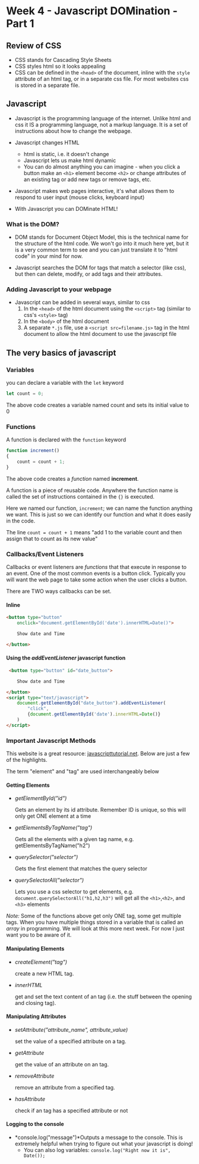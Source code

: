 # Week 4 - Javascript DOMination - Part 1

## Review of CSS

- CSS stands for Cascading Style Sheets
- CSS styles html so it looks appealing
- CSS can be defined in the `<head>` of the document, inline with the `style` attribute of an html tag, or in a separate css file. For most websites css is stored in a separate file.

## Javascript

- Javascript is the programming language of the internet. Unlike html and css it IS a programming language, not a markup language. It is a set of instructions about how to change the webpage.

- Javascript changes HTML
    - html is static, i.e. it doesn't change
    - Javascript lets us make html dynamic
    - You can do almost anything you can imagine - when you click a button make an `<h1>` element become `<h2>` or change attributes of an existing tag or add new tags or remove tags, etc.

- Javascript makes web pages interactive, it's what allows them to respond to user input (mouse clicks, keyboard input)

- With Javascript you can DOMinate HTML!

### What is the DOM?

- DOM stands for Document Object Model, this is the technical name for the structure of the html code. We won't go into it much here yet, but it is a very common term to see and you can just translate it to "html code" in your mind for now. 

- Javascript searches the DOM for tags that match a selector (like css), but then can delete, modify, or add tags and their attributes.

### Adding Javascript to your webpage

- Javascript can be added in several ways, similar to css
    1. In the `<head>` of the html document using the `<script>` tag (similar to css's `<style>` tag)
    1. In the `<body>` of the html document 
    1. A separate `*.js` file, use a `<script src=filename.js>` tag in the html document to allow the html document to use the javascript file
    
## The very basics of javascript

### Variables

you can declare a variable with the `let` keyword

```javascript
let count = 0;
```
The above code creates a variable named count and sets its initial value to 0

### Functions

A function is declared with the `function` keyword

```javascript
function increment()
{
    count = count + 1;
}
```

The above code creates a *function* named **increment**.

A function is a piece of reusable code. Anywhere the function name is called the set of instructions contained in the `{}` is executed.

Here we named our function, `increment`; we can name the function anything we want. This is just so we can identify our function and what it does easily in the code.

The line `count = count + 1` means "add 1 to the variable count and then assign that to count as its new value"

### Callbacks/Event Listeners

Callbacks or event listeners are *functions* that that execute in response to an event. One of the most common events is a button click. Typically you will want the web page to take some action when the user clicks a button.

There are TWO ways callbacks can be set.

#### Inline

```html
<button type="button" 
    onclick="document.getElementById('date').innerHTML=Date()">

    Show date and Time

</button>
```

#### Using the *addEventListener* javascript function

```html
 <button type="button" id="date_button"> 

    Show date and Time

</button>   
<script type="text/javascript">
    document.getElementById("date_button").addEventListener(
        "click",
        {document.getElementById('date').innerHTML=Date()}
    )
</script>
```

### Important Javascript Methods

This website is a great resource: [javascripttutorial.net](https://www.javascripttutorial.net/javascript-dom/). Below are just a few of the highlights.

The term "element" and "tag" are used interchangeably below

#### Getting Elements

- *getElementById("id")*<p>Gets an element by its id attribute. Remember ID is unique, so this will only get ONE element at a time 
- *getElementsByTagName("tag")*<p>Gets all the elements with a given tag name, e.g. getElementsByTagName("h2")
- *querySelector("selector")*<p>Gets the first element that matches the query selector
- *querySelectorAll("selector")*<p>Lets you use a css selector to get elements, e.g. `document.querySelectorAll("h1,h2,h3")` will get all the `<h1>`,`<h2>`, and `<h3>` elements

*Note:* Some of the functions above get only ONE tag, some get multiple tags.
When you have multiple things stored in a variable that is called an *array* in programming.
We will look at this more next week. For now I just want you to be aware of it.

#### Manipulating Elements

- *createElement("tag")*<p>create a new HTML tag.
- *innerHTML*<p>get and set the text content of an tag (i.e. the stuff between the opening and closing tag).

#### Manipulating Attributes

- *setAttribute("attribute_name", attribute_value)*<p>set the value of a specified attribute on a tag.
- *getAttribute*<p>get the value of an attribute on an tag.
- *removeAttribute*<p>remove an attribute from a specified tag.
- *hasAttribute*<p>check if an tag has a specified attribute or not

#### Logging to the console

- *console.log("message")*Outputs a message to the console. This is extremely helpful when trying to figure out what your javascript is doing!
   - You can also log variables: `console.log("Right now it is", Date());`
